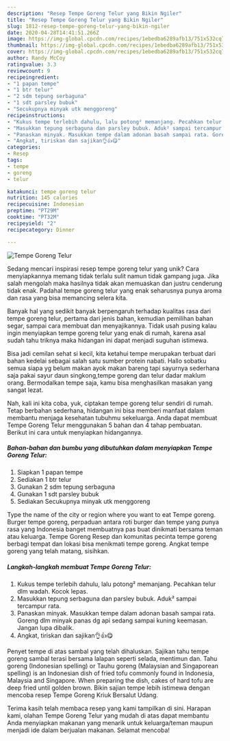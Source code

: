 ```yaml
---
description: "Resep Tempe Goreng Telur yang Bikin Ngiler"
title: "Resep Tempe Goreng Telur yang Bikin Ngiler"
slug: 1812-resep-tempe-goreng-telur-yang-bikin-ngiler
date: 2020-04-28T14:41:51.266Z
image: https://img-global.cpcdn.com/recipes/1ebedba6289afb13/751x532cq70/tempe-goreng-telur-foto-resep-utama.jpg
thumbnail: https://img-global.cpcdn.com/recipes/1ebedba6289afb13/751x532cq70/tempe-goreng-telur-foto-resep-utama.jpg
cover: https://img-global.cpcdn.com/recipes/1ebedba6289afb13/751x532cq70/tempe-goreng-telur-foto-resep-utama.jpg
author: Randy McCoy
ratingvalue: 3.3
reviewcount: 9
recipeingredient:
- "1 papan tempe"
- "1 btr telur"
- "2 sdm tepung serbaguna"
- "1 sdt parsley bubuk"
- "Secukupnya minyak utk menggoreng"
recipeinstructions:
- "Kukus tempe terlebih dahulu, lalu potong² memanjang. Pecahkan telur dlm wadah. Kocok lepas."
- "Masukkan tepung serbaguna dan parsley bubuk. Aduk² sampai tercampur rata."
- "Panaskan minyak. Masukkan tempe dalam adonan basah sampai rata. Goreng dlm minyak panas dg api sedang sampai kuning keemasan. Jangan lupa dibalik."
- "Angkat, tiriskan dan sajikan👌👍😋"
categories:
- Resep
tags:
- tempe
- goreng
- telur

katakunci: tempe goreng telur 
nutrition: 145 calories
recipecuisine: Indonesian
preptime: "PT29M"
cooktime: "PT32M"
recipeyield: "2"
recipecategory: Dinner

---
```



![Tempe Goreng Telur](https://img-global.cpcdn.com/recipes/1ebedba6289afb13/751x532cq70/tempe-goreng-telur-foto-resep-utama.jpg)

Sedang mencari inspirasi resep tempe goreng telur yang unik? Cara menyiapkannya memang tidak terlalu sulit namun tidak gampang juga. Jika salah mengolah maka hasilnya tidak akan memuaskan dan justru cenderung tidak enak. Padahal tempe goreng telur yang enak seharusnya punya aroma dan rasa yang bisa memancing selera kita.

Banyak hal yang sedikit banyak berpengaruh terhadap kualitas rasa dari tempe goreng telur, pertama dari jenis bahan, kemudian pemilihan bahan segar, sampai cara membuat dan menyajikannya. Tidak usah pusing kalau ingin menyiapkan tempe goreng telur yang enak di rumah, karena asal sudah tahu triknya maka hidangan ini dapat menjadi suguhan istimewa.

Bisa jadi cemilan sehat si kecil, kita ketahui tempe merupakan terbuat dari bahan kedelai sebagai salah satu sumber protein nabati. Hallo sobatku semua siapa yg belum makan ayok makan bareng tapi sayurnya sederhana saja pakai sayur daun singkong,tempe goreng dan telur dadar maklum orang. Bermodalkan tempe saja, kamu bisa menghasilkan masakan yang sangat lezat.


Nah, kali ini kita coba, yuk, ciptakan tempe goreng telur sendiri di rumah. Tetap berbahan sederhana, hidangan ini bisa memberi manfaat dalam membantu menjaga kesehatan tubuhmu sekeluarga. Anda dapat membuat Tempe Goreng Telur menggunakan 5 bahan dan 4 tahap pembuatan. Berikut ini cara untuk menyiapkan hidangannya.

<!--inarticleads1-->

##### Bahan-bahan dan bumbu yang dibutuhkan dalam menyiapkan Tempe Goreng Telur:

1. Siapkan 1 papan tempe
1. Sediakan 1 btr telur
1. Gunakan 2 sdm tepung serbaguna
1. Gunakan 1 sdt parsley bubuk
1. Sediakan Secukupnya minyak utk menggoreng


Type the name of the city or region where you want to eat Tempe goreng. Burger tempe goreng, perpaduan antara roti burger dan tempe yang punya rasa yang Indonesia banget membuatnya pas buat dinikmati bersama teman atau keluarga. Tempe Goreng Resep dan komunitas pecinta tempe goreng berbagi tempat dan lokasi bisa menikmati tempe goreng. Angkat tempe goreng yang telah matang, sisihkan. 

<!--inarticleads2-->

##### Langkah-langkah membuat Tempe Goreng Telur:

1. Kukus tempe terlebih dahulu, lalu potong² memanjang. Pecahkan telur dlm wadah. Kocok lepas.
1. Masukkan tepung serbaguna dan parsley bubuk. Aduk² sampai tercampur rata.
1. Panaskan minyak. Masukkan tempe dalam adonan basah sampai rata. Goreng dlm minyak panas dg api sedang sampai kuning keemasan. Jangan lupa dibalik.
1. Angkat, tiriskan dan sajikan👌👍😋


Penyet tempe di atas sambal yang telah dihaluskan. Sajikan tahu tempe goreng sambal terasi bersama lalapan seperti selada, mentimun dan. Tahu goreng (Indonesian spelling) or Tauhu goreng (Malaysian and Singaporean spelling) is an Indonesian dish of fried tofu commonly found in Indonesia, Malaysia and Singapore. When preparing the dish, cakes of hard tofu are deep fried until golden brown. Bikin sajian tempe lebih istimewa dengan mencoba resep Tempe Goreng Kriuk Bersalut Udang. 

Terima kasih telah membaca resep yang kami tampilkan di sini. Harapan kami, olahan Tempe Goreng Telur yang mudah di atas dapat membantu Anda menyiapkan makanan yang menarik untuk keluarga/teman maupun menjadi ide dalam berjualan makanan. Selamat mencoba!
